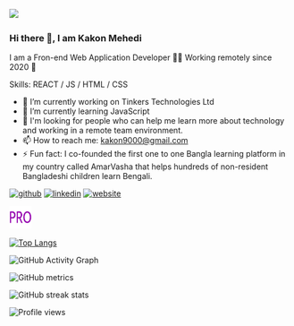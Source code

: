 ![](https://scontent.fdac140-1.fna.fbcdn.net/v/t39.30808-6/313092729_148734341120410_6849137461568036577_n.jpg?_nc_cat=109&ccb=1-7&_nc_sid=730e14&_nc_ohc=XPh7eqZXrNwAX9oIp7U&_nc_ht=scontent.fdac140-1.fna&oh=00_AT-ovoyRISU4gvYLT4X_norBskFoP7qtx2Kj983LWUx7HQ&oe=635E4890)

### Hi there 👋, I am Kakon Mehedi

I am  a Fron-end Web Application Developer 👨‍💻 Working remotely since 2020 🚀

Skills: REACT / JS / HTML / CSS

- 🔭 I’m currently working on Tinkers Technologies Ltd 
- 🌱 I’m currently learning JavaScript 
- 🤔 I'm looking for people who can help me learn more about technology and working in a remote team environment. 
- 📫 How to reach me: kakon9000@gmail.com 
- ⚡ Fun fact: I co-founded the first one to one Bangla learning platform in my country called AmarVasha that helps hundreds of non-resident Bangladeshi children learn Bengali. 


[<img src='https://cdn.jsdelivr.net/npm/simple-icons@3.0.1/icons/github.svg' alt='github' height='40'>](https://github.com/kakon-mehedi)  [<img src='https://cdn.jsdelivr.net/npm/simple-icons@3.0.1/icons/linkedin.svg' alt='linkedin' height='40'>](https://www.linkedin.com/in/kakon-mehedi/)  [<img src='https://cdn.jsdelivr.net/npm/simple-icons@3.0.1/icons/icloud.svg' alt='website' height='40'>](http://kakonmehedi.com/)  

<a href='https://github.com/pricing'><img src='https://raw.githubusercontent.com/acervenky/animated-github-badges/master/assets/pro.gif' width='40' height='40'></a> 

[![Top Langs](https://github-readme-stats.vercel.app/api/top-langs/?username=kakon-mehedi)](https://github.com/anuraghazra/github-readme-stats)

![GitHub Activity Graph](https://activity-graph.herokuapp.com/graph?username=kakon-mehedi)  

![GitHub metrics](https://metrics.lecoq.io/kakon-mehedi)  

![GitHub streak stats](https://github-readme-streak-stats.herokuapp.com/?user=kakon-mehedi)  

![Profile views](https://gpvc.arturio.dev/kakon-mehedi)  
